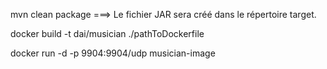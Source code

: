 mvn clean package
===> Le fichier JAR sera créé dans le répertoire target.


docker build -t dai/musician ./pathToDockerfile

docker run -d -p 9904:9904/udp musician-image